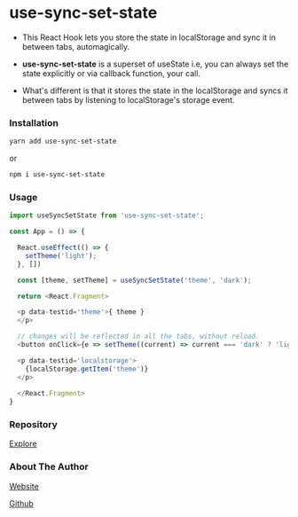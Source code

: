 # use-sync-set-state

- This React Hook lets you store the state in localStorage and sync it in between tabs, automagically.

- **use-sync-set-state** is a superset of useState i.e, you can always set the state explicitly or via callback function, your call.

- What's different is that it stores the state in the localStorage and syncs it between tabs by listening to localStorage's storage event.

### Installation

```sh
yarn add use-sync-set-state
```
or

```sh
npm i use-sync-set-state

```

### Usage

```js
import useSyncSetState from 'use-sync-set-state';

const App = () => {

  React.useEffect(() => {
    setTheme('light');
  }, [])

  const [theme, setTheme] = useSyncSetState('theme', 'dark');

  return <React.Fragment>

  <p data-testid='theme'>{ theme }
  </p>

  // changes will be reflected in all the tabs, without reload.
  <button onClick={e => setTheme((current) => current === 'dark' ? 'light' : 'dark')}>toggle</button>

  <p data-testid='localstorage'>
    {localStorage.getItem('theme')}
  </p>
  
  </React.Fragment>
}
```

### Repository

[Explore](https://github.com/inblack67/use-sync-set-state)

### About The Author

[Website](https://inblack67.netlify.app)

[Github](https://github.com/inblack67)


